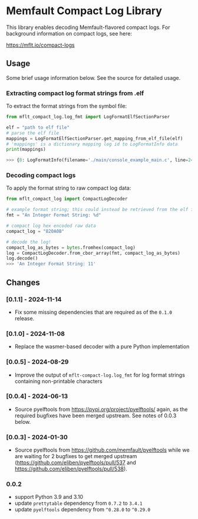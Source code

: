 # Memfault Compact Log Library

This library enables decoding Memfault-flavored compact logs. For background
information on compact logs, see here:

https://mflt.io/compact-logs

## Usage

Some brief usage information below. See the source for detailed usage.

### Extracting compact log format strings from .elf

To extract the format strings from the symbol file:

```python
from mflt_compact_log.log_fmt import LogFormatElfSectionParser

elf = "path to elf file"
# parse the elf file
mappings = LogFormatElfSectionParser.get_mapping_from_elf_file(elf)
# 'mappings' is a dictionary mapping log id to LogFormatInfo data
print(mappings)

>>> {8: LogFormatInfo(filename='./main/console_example_main.c', line=245, n_args=0, fmt='This is a compact log example')}
```

### Decoding compact logs

To apply the format string to raw compact log data:

```python
from mflt_compact_log import CompactLogDecoder

# example format string; this could instead be retrieved from the elf file
fmt = "An Integer Format String: %d"

# compact log hex encoded raw data
compact_log = "820A0B"

# decode the log!
compact_log_as_bytes = bytes.fromhex(compact_log)
log = CompactLogDecoder.from_cbor_array(fmt, compact_log_as_bytes)
log.decode()
>>> 'An Integer Format String: 11'
```

## Changes

### [0.1.1] - 2024-11-14

- Fix some missing dependencies that are required as of the `0.1.0` release.

### [0.1.0] - 2024-11-08

- Replace the wasmer-based decoder with a pure Python implementation

### [0.0.5] - 2024-08-29

- Improve the output of `mflt-compact-log.log_fmt` for log format strings
  containing non-printable characters

### [0.0.4] - 2024-06-13

- Source pyelftools from <https://pypi.org/project/pyelftools/> again, as the
  required bugfixes have been merged upstream. See notes of 0.0.3 below.

### [0.0.3] - 2024-01-30

- Source pyelftools from <https://github.com/memfault/pyelftools> while we are
  waiting for 2 bugfixes to get merged upstream
  (<https://github.com/eliben/pyelftools/pull/537> and
  <https://github.com/eliben/pyelftools/pull/538>).

### 0.0.2

- support Python 3.9 and 3.10
- update `prettytable` dependency from `0.7.2` to `3.4.1`
- update `pyelftools` dependency from `^0.28.0` to `^0.29.0`
